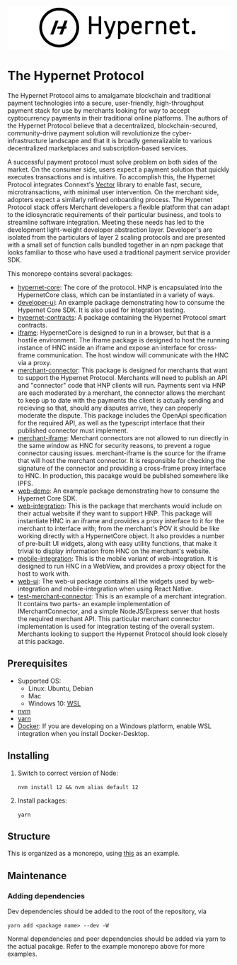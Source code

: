 
![alt](documentation/images/Hypernet_Logo.jpg)

# The Hypernet Protocol

The Hypernet Protocol aims to amalgamate blockchain and traditional payment technologies into a secure,
user-friendly, high-throughput payment stack for use by merchants looking for way to accept cyptocurrency
payments in their traditional online platforms. The authors of the Hypernet Protocol believe that a decentralized, 
blockchain-secured, community-drive payment solution will revolutionize the cyber-infrastructure landscape
and that it is broadly generalizable to various decentralized marketplaces and subscription-based services. 

A successful payment protocol must solve problem on both sides of the market. On the consumer side, users
expect a payment solution that quickly executes transactions and is intuitive. To accomplish this, the
Hypernet Protocol integrates Connext's [Vector](https://github.com/connext/vector) library to enable 
fast, secure, microtransactions, with minimal user intervention. On the merchant side, adopters expect 
a similarly refined onboarding process. The Hypernet Protocol stack offers Merchant developers a flexible 
platform that can adapt to the idiosyncratic requirements of their particular business, and tools to 
streamline software integration. Meeting these needs has led to the development light-weight developer 
abstraction layer. Developer's are isolated from the particulars of layer 2 scaling protocols and are 
presented with a small set of function calls bundled together in an npm package that looks familiar to 
those who have used a traditional payment service provider SDK.  

This monorepo contains several packages:  
- [hypernet-core](packages/hypernet-core): The core of the protocol. HNP is encapsulated into the HypernetCore class, which can be instantiated in a variety of ways.
- [developer-ui](packages/developer-ui): An example package demonstrating how to consume the Hypernet Core SDK. It is also used for integration testing.
- [hypernet-contracts](packages/hypernet-contracts): A package containing the Hypernet Protocol smart contracts.
- [iframe](packages/iframe): HypernetCore is designed to run in a browser, but that is a hostile environment. The iframe package is designed to host the running instance of HNC inside an iframe and expose an interface for cross-frame communication. The host window will communicate with the HNC via a proxy.
- [merchant-connector](packages/merchant-connector): This package is designed for merchants that want to support the Hypernet Protocol. Merchants will need to publish an API and "connector" code that HNP clients will run. Payments sent via HNP are each moderated by a merchant, the connector allows the merchant to keep up to date with the payments the client is actually sending and recieving so that, should any disputes arrive, they can properly moderate the dispute. This package includes the OpenApi specification for the required API, as well as the typescript interface that their published connector must implement.
- [merchant-iframe](packages/merchant-iframe): Merchant connectors are not allowed to run directly in the same window as HNC for security reasons, to prevent a rogue connector causing issues. merchant-iframe is the source for the iframe that will host the merchant connector. It is responsible for checking the signature of the connector and providing a cross-frame proxy interface to HNC. In production, this pacakge would be published somewhere like IPFS.
- [web-demo](packages/web-demo): An example package demonstrating how to consume the Hypernet Core SDK.  
- [web-integration](packages/web-integrations): This is the package that merchants would include on their actual website if they want to support HNP. This package will instantiate HNC in an iframe and provides a proxy interface to it for the merchant to interface with; from the merchant's POV it should be like working directly with a HypernetCore object. It also provides a number of pre-built UI widgets, along with easy utility functions, that make it trivial to display information from HNC on the merchant's website.
- [mobile-integration](packages/mobile-integration): This is the mobile variant of web-integration. It is designed to run HNC in a WebView, and provides a proxy object for the host to work with. 
- [web-ui](packages/web-ui): The web-ui package contains all the widgets used by web-integration and mobile-integration when using React Native.
- [test-merchant-connector](packages/test-merchant-connector): This is an example of a merchant integration. It contains two parts- an example implementation of IMerchantConnector, and a simple NodeJS/Express server that hosts the required merchant API. This particular merchant connector implementation is used for integration testing of the overall system. Merchants looking to support the Hypernet Protocol should look closely at this package.


## Prerequisites
 - Supported OS:
	- Linux: Ubuntu, Debian
	- Mac
	- Windows 10: [WSL](https://docs.microsoft.com/en-us/windows/wsl/install-win10)
 - [nvm](https://github.com/nvm-sh/nvm#install--update-script)
 - [yarn](https://classic.yarnpkg.com/en/docs/install/#debian-stable)
 - [Docker](https://www.docker.com/products/docker-desktop): If you are developing on a Windows platform, 
   enable WSL integration when you install Docker-Desktop.

## Installing
1) Switch to correct version of Node:

    `nvm install 12 && nvm alias default 12`

2) Install packages:

    `yarn`

## Structure
This is organized as a monorepo, using [this](https://github.com/wixplosives/sample-monorepo) as an example.

## Maintenance
### Adding dependencies
Dev dependencies should be added to the root of the repository, via 

`yarn add <package name> --dev -W`

Normal dependencies and peer dependencies should be added via yarn to the actual pacakge. Refer to the example monorepo above for more examples.
